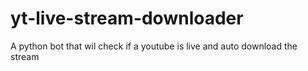 # yt-live-stream-downloader
A python bot that wil check if a youtube is live and auto download the stream 
